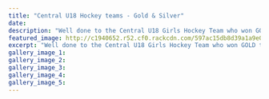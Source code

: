 ```yaml
---
title: "Central U18 Hockey teams - Gold & Silver"
date: 
description: "Well done to the Central U18 Girls Hockey Team who won GOLD today at the nationals and the boys getting Silver!.."
featured_image: http://c1940652.r52.cf0.rackcdn.com/597ac15db8d39a1a9e000cc8/U18-girls-gold-boys-silver-july-2017-MUL.jpg
excerpt: "Well done to the Central U18 Girls Hockey Team who won GOLD today at the nationals and the boys getting Silver."
gallery_image_1: 
gallery_image_2: 
gallery_image_3: 
gallery_image_4: 
gallery_image_5: 
---
```

